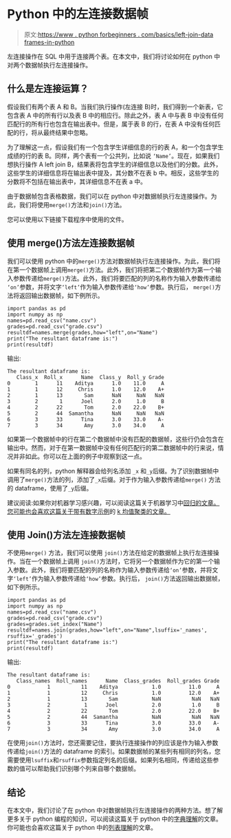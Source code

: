 # Python 中的左连接数据帧

> 原文:[https://www . python forbeginners . com/basics/left-join-data frames-in-python](https://www.pythonforbeginners.com/basics/left-join-dataframes-in-python)

左连接操作在 SQL 中用于连接两个表。在本文中，我们将讨论如何在 python 中对两个数据帧执行左连接操作。

## 什么是左连接运算？

假设我们有两个表 A 和 B。当我们执行操作(左连接 B)时，我们得到一个新表，它包含表 A 中的所有行以及表 B 中的相应行。除此之外，表 A 中与表 B 中没有任何匹配行的所有行也包含在输出表中。但是，属于表 B 的行，在表 A 中没有任何匹配的行，将从最终结果中忽略。

为了理解这一点，假设我们有一个包含学生详细信息的行的表 A，和一个包含学生成绩的行的表 B。同样，两个表有一个公共列，比如说 `‘Name’`。现在，如果我们想执行操作 A left join B，结果表将包含学生的详细信息以及他们的分数。此外，这些学生的详细信息将在输出表中提及，其分数不在表 b 中。相反，这些学生的分数将不包括在输出表中，其详细信息不在表 a 中。

由于数据帧包含表格数据，我们可以在 python 中对数据帧执行左连接操作。为此，我们将使用`merge()`方法和`join()`方法。

您可以使用以下链接下载程序中使用的文件。

## 使用 merge()方法左连接数据帧

我们可以使用 python 中的`merge()`方法对数据帧执行左连接操作。为此，我们将在第一个数据帧上调用`merge()`方法。此外，我们将把第二个数据帧作为第一个输入参数传递给`merge()`方法。此外，我们将要匹配的列的名称作为输入参数传递给 `‘on’`参数，并将文字`‘left’`作为输入参数传递给`‘how’`参数。执行后， `merge()`方法将返回输出数据帧，如下例所示。

```
import pandas as pd
import numpy as np
names=pd.read_csv("name.csv")
grades=pd.read_csv("grade.csv")
resultdf=names.merge(grades,how="left",on="Name")
print("The resultant dataframe is:")
print(resultdf)
```

输出:

```
The resultant dataframe is:
   Class_x  Roll_x      Name  Class_y  Roll_y Grade
0        1      11    Aditya      1.0    11.0     A
1        1      12     Chris      1.0    12.0    A+
2        1      13       Sam      NaN     NaN   NaN
3        2       1      Joel      2.0     1.0     B
4        2      22       Tom      2.0    22.0    B+
5        2      44  Samantha      NaN     NaN   NaN
6        3      33      Tina      3.0    33.0    A-
7        3      34       Amy      3.0    34.0     A 
```

如果第一个数据帧中的行在第二个数据帧中没有匹配的数据帧，这些行仍会包含在输出中。然而，对于在第一数据帧中没有任何匹配行的第二数据帧中的行来说，情况并非如此。你可以在上面的例子中观察到这一点。

如果有同名的列，python 解释器会给列名添加 `_x` 和`_y`后缀。为了识别数据帧中调用了`merge()`方法的列，添加了`_x`后缀。对于作为输入参数传递给`merge()` 方法的 dataframe，使用了`_y`后缀。

建议阅读:如果你对机器学习感兴趣，可以阅读这篇关于机器学习中[回归的文章。您可能也会喜欢这篇关于带有数字示例](https://codinginfinite.com/regression-in-machine-learning-with-examples/)的 [k 均值聚类的文章。](https://codinginfinite.com/k-means-clustering-using-sklearn-in-python/)

## 使用 Join()方法左连接数据帧

不使用`merge()` 方法，我们可以使用 `join()`方法在给定的数据帧上执行左连接操作。当在一个数据帧上调用 `join()`方法时，它将另一个数据帧作为它的第一个输入参数。此外，我们将要匹配的列的名称作为输入参数传递给`‘on’`参数，并将文字`‘left’`作为输入参数传递给`‘how’`参数。执行后， `join()`方法返回输出数据帧，如下例所示。

```
import pandas as pd
import numpy as np
names=pd.read_csv("name.csv")
grades=pd.read_csv("grade.csv")
grades=grades.set_index("Name")
resultdf=names.join(grades,how="left",on="Name",lsuffix='_names', rsuffix='_grades')
print("The resultant dataframe is:")
print(resultdf)
```

输出:

```
The resultant dataframe is:
   Class_names  Roll_names      Name  Class_grades  Roll_grades Grade
0            1          11    Aditya           1.0         11.0     A
1            1          12     Chris           1.0         12.0    A+
2            1          13       Sam           NaN          NaN   NaN
3            2           1      Joel           2.0          1.0     B
4            2          22       Tom           2.0         22.0    B+
5            2          44  Samantha           NaN          NaN   NaN
6            3          33      Tina           3.0         33.0    A-
7            3          34       Amy           3.0         34.0     A
```

在使用`join()`方法时，您还需要记住，要执行连接操作的列应该是作为输入参数传递给`join()`方法的 dataframe 的索引。如果数据帧的某些列有相同的列名，您需要使用`lsuffix`和`rsuffix`参数指定列名的后缀。如果列名相同，传递给这些参数的值可以帮助我们识别哪个列来自哪个数据帧。

## 结论

在本文中，我们讨论了在 python 中对数据帧执行左连接操作的两种方法。想了解更多关于 python 编程的知识，可以阅读这篇关于 python 中的[字典理解](https://www.pythonforbeginners.com/dictionary/dictionary-comprehension-in-python)的文章。你可能也会喜欢这篇关于 python 中的[列表理解](https://www.pythonforbeginners.com/basics/list-comprehensions-in-python)的文章。